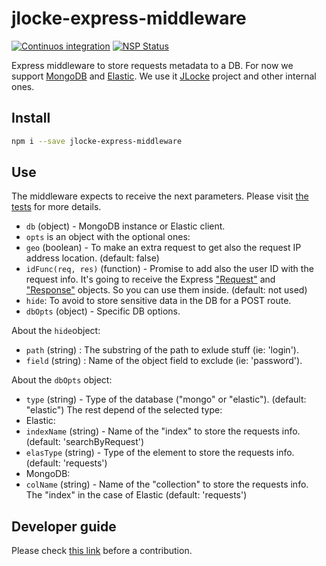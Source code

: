 # jlocke-express-middleware

[![Continuos integration](https://api.travis-ci.org/IBMResearch/jlocke-express-middleware.svg)](https://travis-ci.org/IBMResearch/jlocke-express-middleware)
[![NSP Status](https://nodesecurity.io/orgs/ibmresearch/projects/ff6b7a19-f947-4807-80d1-320e8a842880/badge)](https://nodesecurity.io/orgs/ibmresearch/projects/ff6b7a19-f947-4807-80d1-320e8a842880)

Express middleware to store requests metadata to a DB. For now we support [MongoDB](https://www.mongodb.com/) and [Elastic](https://www.elastic.co/). We use it [JLocke](https://api.travis-ci.org/IBMResearch/jlocke) project and other internal ones.


## Install

```sh
npm i --save jlocke-express-middleware
```


## Use

The middleware expects to receive the next parameters. Please visit [the tests](./tests) for more details.
- `db` (object) - MongoDB instance or Elastic client.
- `opts` is an object with the optional ones:
 - `geo` (boolean) - To make an extra request to get also the request IP address location. (default: false)
 - `idFunc(req, res)` (function) - Promise to add also the user ID with the request info. It's going to receive the Express ["Request"](http://expressjs.com/es/4x/api.html#req) and ["Response"](http://expressjs.com/es/4x/api.html#res) objects. So you can use them inside. (default: not used)
 - `hide`: To avoid to store sensitive data in the DB for a POST route.
 - `dbOpts` (object) - Specific DB options.

About the `hide`object:
- `path` (string) : The substring of the path to exlude stuff (ie: 'login').
- `field` (string) : Name of the object field to exclude (ie: 'password').

About the `dbOpts` object:
- `type` (string) - Type of the database ("mongo" or "elastic"). (default: "elastic")
The rest depend of the selected type:
- Elastic:
 - `indexName` (string) - Name of the "index" to store the requests info. (default: 'searchByRequest')
 - `elasType` (string) - Type of the element to store the requests info. (default: 'requests')
- MongoDB:
 - `colName` (string) - Name of the "collection" to store the requests info. The "index" in the case of Elastic (default: 'requests')


## Developer guide

Please check [this link](https://github.com/IBMResearch/backend-development-guide) before a contribution.
